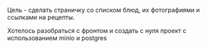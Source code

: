 Цель - сделать страничку со списком блюд, их фотографиями и ссылками на рецепты.

Хотелось разобраться с фронтом и создать с нуля проект с использованием minio и postgres
